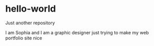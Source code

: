 # hello-world
Just another repository

I am Sophia and I am a graphic designer just trying to make my web portfolio site nice
